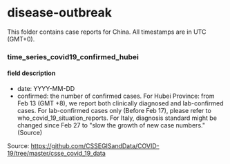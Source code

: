 # disease-outbreak

This folder contains case reports for China. All timestamps are in UTC (GMT+0).

### time_series_covid19_confirmed_hubei
#### field description
* date: YYYY-MM-DD
* confirmed: the number of confirmed cases. For Hubei Province: from Feb 13 (GMT +8), we report both clinically diagnosed and lab-confirmed cases. For lab-confirmed cases only (Before Feb 17), please refer to who_covid_19_situation_reports. For Italy, diagnosis standard might be changed since Feb 27 to "slow the growth of new case numbers." (Source)

Source: https://github.com/CSSEGISandData/COVID-19/tree/master/csse_covid_19_data

